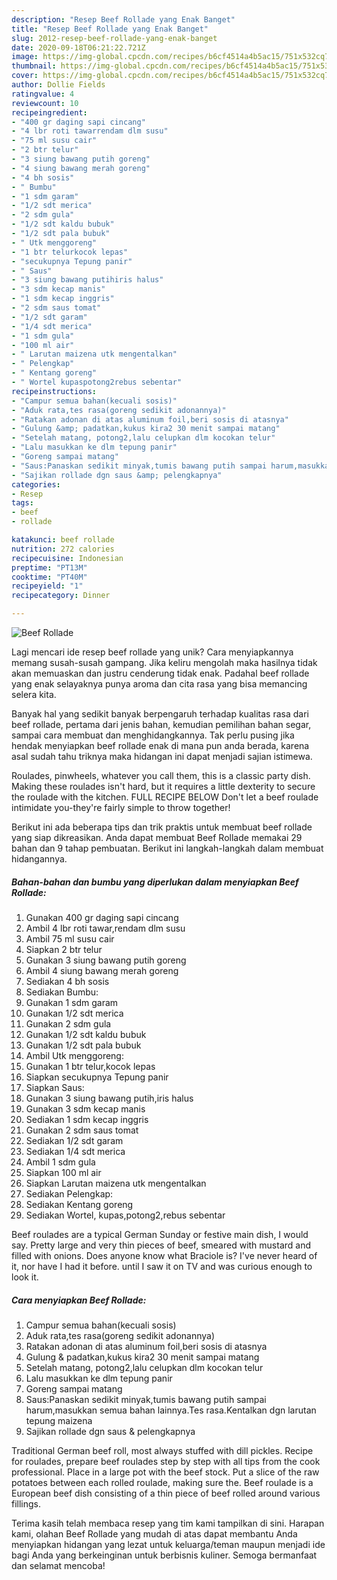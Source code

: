 ```yaml
---
description: "Resep Beef Rollade yang Enak Banget"
title: "Resep Beef Rollade yang Enak Banget"
slug: 2012-resep-beef-rollade-yang-enak-banget
date: 2020-09-18T06:21:22.721Z
image: https://img-global.cpcdn.com/recipes/b6cf4514a4b5ac15/751x532cq70/beef-rollade-foto-resep-utama.jpg
thumbnail: https://img-global.cpcdn.com/recipes/b6cf4514a4b5ac15/751x532cq70/beef-rollade-foto-resep-utama.jpg
cover: https://img-global.cpcdn.com/recipes/b6cf4514a4b5ac15/751x532cq70/beef-rollade-foto-resep-utama.jpg
author: Dollie Fields
ratingvalue: 4
reviewcount: 10
recipeingredient:
- "400 gr daging sapi cincang"
- "4 lbr roti tawarrendam dlm susu"
- "75 ml susu cair"
- "2 btr telur"
- "3 siung bawang putih goreng"
- "4 siung bawang merah goreng"
- "4 bh sosis"
- " Bumbu"
- "1 sdm garam"
- "1/2 sdt merica"
- "2 sdm gula"
- "1/2 sdt kaldu bubuk"
- "1/2 sdt pala bubuk"
- " Utk menggoreng"
- "1 btr telurkocok lepas"
- "secukupnya Tepung panir"
- " Saus"
- "3 siung bawang putihiris halus"
- "3 sdm kecap manis"
- "1 sdm kecap inggris"
- "2 sdm saus tomat"
- "1/2 sdt garam"
- "1/4 sdt merica"
- "1 sdm gula"
- "100 ml air"
- " Larutan maizena utk mengentalkan"
- " Pelengkap"
- " Kentang goreng"
- " Wortel kupaspotong2rebus sebentar"
recipeinstructions:
- "Campur semua bahan(kecuali sosis)"
- "Aduk rata,tes rasa(goreng sedikit adonannya)"
- "Ratakan adonan di atas aluminum foil,beri sosis di atasnya"
- "Gulung &amp; padatkan,kukus kira2 30 menit sampai matang"
- "Setelah matang, potong2,lalu celupkan dlm kocokan telur"
- "Lalu masukkan ke dlm tepung panir"
- "Goreng sampai matang"
- "Saus:Panaskan sedikit minyak,tumis bawang putih sampai harum,masukkan semua bahan lainnya.Tes rasa.Kentalkan dgn larutan tepung maizena"
- "Sajikan rollade dgn saus &amp; pelengkapnya"
categories:
- Resep
tags:
- beef
- rollade

katakunci: beef rollade 
nutrition: 272 calories
recipecuisine: Indonesian
preptime: "PT13M"
cooktime: "PT40M"
recipeyield: "1"
recipecategory: Dinner

---
```



![Beef Rollade](https://img-global.cpcdn.com/recipes/b6cf4514a4b5ac15/751x532cq70/beef-rollade-foto-resep-utama.jpg)

Lagi mencari ide resep beef rollade yang unik? Cara menyiapkannya memang susah-susah gampang. Jika keliru mengolah maka hasilnya tidak akan memuaskan dan justru cenderung tidak enak. Padahal beef rollade yang enak selayaknya punya aroma dan cita rasa yang bisa memancing selera kita.

Banyak hal yang sedikit banyak berpengaruh terhadap kualitas rasa dari beef rollade, pertama dari jenis bahan, kemudian pemilihan bahan segar, sampai cara membuat dan menghidangkannya. Tak perlu pusing jika hendak menyiapkan beef rollade enak di mana pun anda berada, karena asal sudah tahu triknya maka hidangan ini dapat menjadi sajian istimewa.

Roulades, pinwheels, whatever you call them, this is a classic party dish. Making these roulades isn&#39;t hard, but it requires a little dexterity to secure the roulade with the kitchen. FULL RECIPE BELOW Don&#39;t let a beef roulade intimidate you-they&#39;re fairly simple to throw together!


Berikut ini ada beberapa tips dan trik praktis untuk membuat beef rollade yang siap dikreasikan. Anda dapat membuat Beef Rollade memakai 29 bahan dan 9 tahap pembuatan. Berikut ini langkah-langkah dalam membuat hidangannya.

<!--inarticleads1-->

##### Bahan-bahan dan bumbu yang diperlukan dalam menyiapkan Beef Rollade:

1. Gunakan 400 gr daging sapi cincang
1. Ambil 4 lbr roti tawar,rendam dlm susu
1. Ambil 75 ml susu cair
1. Siapkan 2 btr telur
1. Gunakan 3 siung bawang putih goreng
1. Ambil 4 siung bawang merah goreng
1. Sediakan 4 bh sosis
1. Sediakan  Bumbu:
1. Gunakan 1 sdm garam
1. Gunakan 1/2 sdt merica
1. Gunakan 2 sdm gula
1. Gunakan 1/2 sdt kaldu bubuk
1. Gunakan 1/2 sdt pala bubuk
1. Ambil  Utk menggoreng:
1. Gunakan 1 btr telur,kocok lepas
1. Siapkan secukupnya Tepung panir
1. Siapkan  Saus:
1. Gunakan 3 siung bawang putih,iris halus
1. Gunakan 3 sdm kecap manis
1. Sediakan 1 sdm kecap inggris
1. Gunakan 2 sdm saus tomat
1. Sediakan 1/2 sdt garam
1. Sediakan 1/4 sdt merica
1. Ambil 1 sdm gula
1. Siapkan 100 ml air
1. Siapkan  Larutan maizena utk mengentalkan
1. Sediakan  Pelengkap:
1. Sediakan  Kentang goreng
1. Sediakan  Wortel, kupas,potong2,rebus sebentar


Beef roulades are a typical German Sunday or festive main dish, I would say. Pretty large and very thin pieces of beef, smeared with mustard and filled with onions. Does anyone know what Braciole is? I&#39;ve never heard of it, nor have I had it before. until I saw it on TV and was curious enough to look it. 

<!--inarticleads2-->

##### Cara menyiapkan Beef Rollade:

1. Campur semua bahan(kecuali sosis)
1. Aduk rata,tes rasa(goreng sedikit adonannya)
1. Ratakan adonan di atas aluminum foil,beri sosis di atasnya
1. Gulung &amp; padatkan,kukus kira2 30 menit sampai matang
1. Setelah matang, potong2,lalu celupkan dlm kocokan telur
1. Lalu masukkan ke dlm tepung panir
1. Goreng sampai matang
1. Saus:Panaskan sedikit minyak,tumis bawang putih sampai harum,masukkan semua bahan lainnya.Tes rasa.Kentalkan dgn larutan tepung maizena
1. Sajikan rollade dgn saus &amp; pelengkapnya


Traditional German beef roll, most always stuffed with dill pickles. Recipe for roulades, prepare beef roulades step by step with all tips from the cook professional. Place in a large pot with the beef stock. Put a slice of the raw potatoes between each rolled roulade, making sure the. Beef roulade is a European beef dish consisting of a thin piece of beef rolled around various fillings. 

Terima kasih telah membaca resep yang tim kami tampilkan di sini. Harapan kami, olahan Beef Rollade yang mudah di atas dapat membantu Anda menyiapkan hidangan yang lezat untuk keluarga/teman maupun menjadi ide bagi Anda yang berkeinginan untuk berbisnis kuliner. Semoga bermanfaat dan selamat mencoba!

